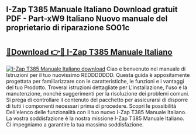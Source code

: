 ## I-Zap T385 Manuale Italiano Download gratuit PDF - Part-xW9 Italiano Nuovo manuale del proprietario di riparazione SO01c

# <h2><a href="http://dfckn5.blite.top/?on=I-Zap+T385+Manuale+Italiano">🔗Download 👉🔴 I-Zap T385 Manuale Italiano</a></h2>

[![I-Zap T385 Manuale Italiano download](https://i.imgur.com/lujVjoI.png)](http://dfckn5.blite.top/?on=I-Zap+T385+Manuale+Italiano)
Ciao e benvenuto nel manuale di Istruzioni per il tuo nuovissimo REDDDDDDD. Questa guida è appositamente progettata per familiarizzare con le caratteristiche, le funzioni e i vantaggi del tuo Prodotto. Troverai istruzioni dettagliate per L'installazione, l'uso e la manutenzione, nonché suggerimenti per la risoluzione dei problemi comuni. Si prega di controllare il contenuto del pacchetto per assicurarsi di disporre di tutti i componenti necessari prima di procedere. Scopri le possibilità Dell'elenco delle funzionalità con il tuo nuovo I-Zap T385 Manuale Italiano. La vostra soddisfazione è la nostra missione I-Zap T385 Manuale Italiano. Ci impegniamo a garantire la tua massima soddisfazione.
